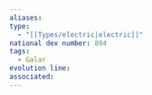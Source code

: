 ```yaml
---
aliases: 
type:
  - "[[Types/electric|electric]]"
national dex number: 894
tags:
  - Galar
evolution line: 
associated:
---
```

